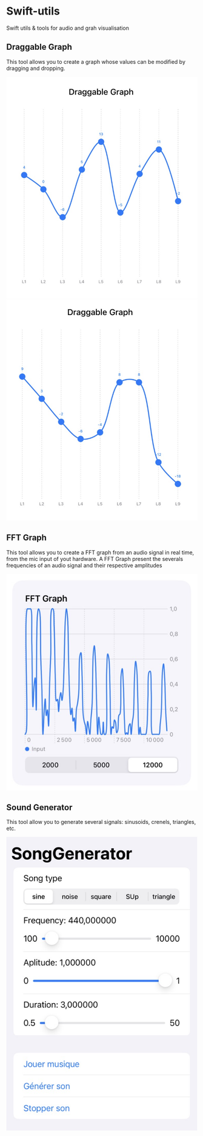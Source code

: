 # Swift-utils

Swift utils & tools for audio and grah visualisation

## Draggable Graph

This tool allows you to create a graph whose values can be modified by dragging and dropping.

![Image Drag1](./DraggableGraph/Drag1.jpg)
![Image Drag2](./DraggableGraph/Drag2.jpg)

## FFT Graph

This tool allows you to create a FFT graph from an audio signal in real time, from the mic input of yout hardware.
A FFT Graph present the severals frequencies of an audio signal and their respective amplitudes

![Image FFT](./FFTGraph/FFT.jpg)

## Sound Generator

This tool allow you to generate several signals: sinusoids, crenels, triangles, etc.

![Image SGenerator](./SoundGenerator/SoundGenerator.jpg)

